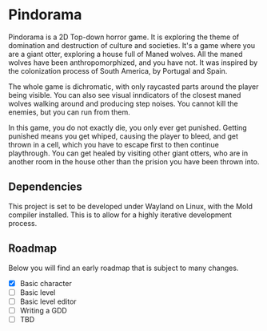 # Pindorama

Pindorama is a 2D Top-down horror game. It is exploring the theme of domination and destruction of culture and societies.
It's a game where you are a giant otter, exploring a house full of Maned wolves. All the maned wolves have been anthropomorphized, and you have not.
It was inspired by the colonization process of South America, by Portugal and Spain. 

The whole game is dichromatic, with only raycasted parts around the player being visible. You can also see visual inndicators of the closest maned wolves
walking around and producing step noises. You cannot kill the enemies, but you can run from them.

In this game, you do not exactly die, you only ever get punished. Getting punished means you get whiped, causing the player to bleed, and get
thrown in a cell, which you have to escape first to then continue playthrough. You can get healed by visiting other giant otters, who are in another room in the house
other than the prision you have been thrown into.

## Dependencies

This project is set to be developed under Wayland on Linux, with the Mold compiler installed. This is to allow for a highly iterative development process.

## Roadmap

Below you will find an early roadmap that is subject to many changes.

- [X] Basic character
- [ ] Basic level
- [ ] Basic level editor
- [ ] Writing a GDD
- [ ] TBD
